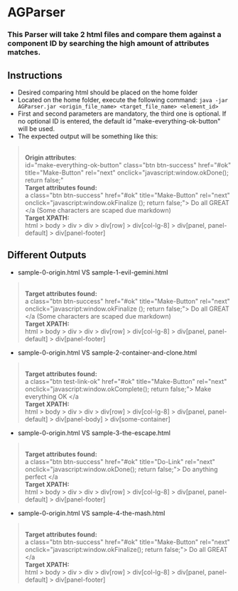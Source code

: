 # AGParser

### This Parser will take 2 html files and compare them against a component ID by searching the high amount of attributes matches.
 
 ## Instructions
- Desired comparing html should be placed on the home folder
- Located on the home folder, execute the following command: `java -jar AGParser.jar
 <origin_file_name> <target_file_name> <element_id>`
- First and second parameters are mandatory, the third one is optional. If no optional ID is entered, the default
 id "make-everything-ok-button" will be used.
 - The expected output will be something like this:
> <br>**Origin attributes**:
> <br>id="make-everything-ok-button" class="btn btn-success" href="#ok" title="Make-Button" rel="next" onclick="javascript:window.okDone(); return false;"
> <br>**Target attributes found:** 
> <br> a class="btn btn-success" href="#ok" title="Make-Button" rel="next" onclick="javascript:window.okFinalize
(); return false;"> Do all GREAT </a (Some characters are scaped due markdown)
> <br>**Target XPATH:** 
> <br>html > body > div > div > div[row] > div[col-lg-8] > div[panel, panel-default] > div[panel-footer]

## Different Outputs

- sample-0-origin.html VS sample-1-evil-gemini.html
> <br>**Target attributes found:** 
> <br> a class="btn btn-success" href="#ok" title="Make-Button" rel="next" onclick="javascript:window.okFinalize
(); return false;"> Do all GREAT </a (Some characters are scaped due markdown)
> <br>**Target XPATH:** 
> <br>html > body > div > div > div[row] > div[col-lg-8] > div[panel, panel-default] > div[panel-footer] 

- sample-0-origin.html VS sample-2-container-and-clone.html
> <br>**Target attributes found:** 
> <br> a class="btn test-link-ok" href="#ok" title="Make-Button" rel="next" onclick="javascript:window.okComplete(); return false;"> Make everything OK </a
> <br>**Target XPATH:** 
> <br>html > body > div > div > div[row] > div[col-lg-8] > div[panel, panel-default] > div[panel-body] > div[some-container]

- sample-0-origin.html VS sample-3-the-escape.html
> <br>**Target attributes found:** 
> <br> a class="btn btn-success" href="#ok" title="Do-Link" rel="next" onclick="javascript:window.okDone(); return false;"> Do anything perfect </a
> <br>**Target XPATH:** 
> <br>html > body > div > div > div[row] > div[col-lg-8] > div[panel, panel-default] > div[panel-footer]

- sample-0-origin.html VS sample-4-the-mash.html
> <br>**Target attributes found:** 
> <br> a class="btn btn-success" href="#ok" title="Make-Button" rel="next" onclick="javascript:window.okFinalize(); return false;"> Do all GREAT </a
> <br>**Target XPATH:** 
> <br>html > body > div > div > div[row] > div[col-lg-8] > div[panel, panel-default] > div[panel-footer]